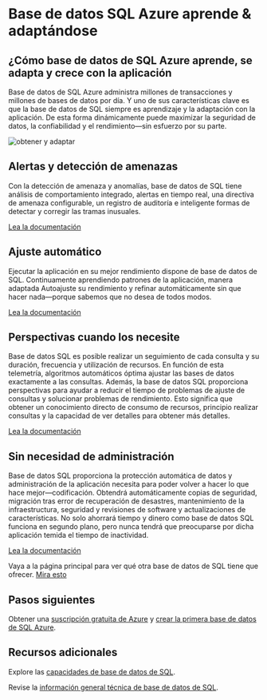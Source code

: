 <properties
   pageTitle="Base de datos SQL Azure aprendiendo y adaptándose"
   description="Aprender a aprendiendo y adaptándose de base de datos SQL"
   keywords=""
   services="sql-database"
   documentationCenter=""
   authors="CarlRabeler"
   manager="jhubbard"
   editor=""/>

<tags
   ms.service="sql-database"
   ms.devlang="NA"
   ms.topic="article"
   ms.tgt_pltfrm="NA"
   ms.workload="data-management"
   ms.date="10/13/2016"
   ms.author="carlrab"/>

# <a name="azure-sql-database-learns-amp-adapts"></a>Base de datos SQL Azure aprende &amp; adaptándose


## <a name="how-azure-sql-database-learns-adapts-and-grows-with-your-application"></a>¿Cómo base de datos de SQL Azure aprende, se adapta y crece con la aplicación

Base de datos de SQL Azure administra millones de transacciones y millones de bases de datos por día. Y uno de sus características clave es que la base de datos de SQL siempre es aprendizaje y la adaptación con la aplicación. De esta forma dinámicamente puede maximizar la seguridad de datos, la confiabilidad y el rendimiento&mdash;sin esfuerzo por su parte.

![obtener y adaptar](./media/sql-database-learn-and-adapt/sql-database-learn-and-adapt.png)

## <a name="threat-detection-and-alerts"></a>Alertas y detección de amenazas  
Con la detección de amenaza y anomalías, base de datos de SQL tiene análisis de comportamiento integrado, alertas en tiempo real, una directiva de amenaza configurable, un registro de auditoría e inteligente formas de detectar y corregir las tramas inusuales.

[Lea la documentación](sql-database-threat-detection-get-started.md)

## <a name="automatic-tuning"></a>Ajuste automático
Ejecutar la aplicación en su mejor rendimiento dispone de base de datos de SQL. Continuamente aprendiendo patrones de la aplicación, manera adaptada Autoajuste su rendimiento y refinar automáticamente sin que hacer nada&mdash;porque sabemos que no desea de todos modos.


[Lea la documentación](http://go.microsoft.com/fwlink/?LinkID=787566)

## <a name="insights-when-you-need-them"></a>Perspectivas cuando los necesite
Base de datos SQL es posible realizar un seguimiento de cada consulta y su duración, frecuencia y utilización de recursos. En función de esta telemetría, algoritmos automáticos óptima ajustar las bases de datos exactamente a las consultas. Además, la base de datos SQL proporciona perspectivas para ayudar a reducir el tiempo de problemas de ajuste de consultas y solucionar problemas de rendimiento. Esto significa que obtener un conocimiento directo de consumo de recursos, principio realizar consultas y la capacidad de ver detalles para obtener más detalles.

[Lea la documentación](http://go.microsoft.com/fwlink/?LinkID=787567)

## <a name="no-administration-required"></a>Sin necesidad de administración
Base de datos SQL proporciona la protección automática de datos y administración de la aplicación necesita para poder volver a hacer lo que hace mejor&mdash;codificación. Obtendrá automáticamente copias de seguridad, migración tras error de recuperación de desastres, mantenimiento de la infraestructura, seguridad y revisiones de software y actualizaciones de características. No solo ahorrará tiempo y dinero como base de datos SQL funciona en segundo plano, pero nunca tendrá que preocuparse por dicha aplicación temida el tiempo de inactividad.

[Lea la documentación](http://go.microsoft.com/fwlink/?LinkID=787568)

Vaya a la página principal para ver qué otra base de datos de SQL tiene que ofrecer.
[Mira esto](https://azure.microsoft.com/services/sql-database/) 

## <a name="next-steps"></a>Pasos siguientes

Obtener una [suscripción gratuita de Azure](https://azure.microsoft.com/get-started/) y [crear la primera base de datos de SQL Azure](sql-database-get-started.md).

## <a name="additional-resources"></a>Recursos adicionales

Explore las [capacidades de base de datos de SQL](https://azure.microsoft.com/services/sql-database/).
 
Revise la [información general técnica de base de datos de SQL](sql-database-technical-overview.md).
